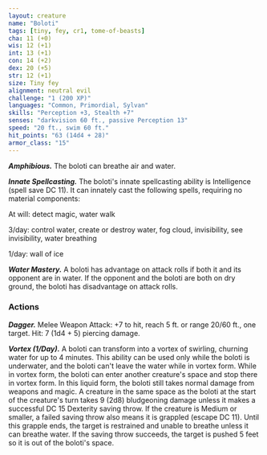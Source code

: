 ```yaml
---
layout: creature
name: "Boloti"
tags: [tiny, fey, cr1, tome-of-beasts]
cha: 11 (+0)
wis: 12 (+1)
int: 13 (+1)
con: 14 (+2)
dex: 20 (+5)
str: 12 (+1)
size: Tiny fey
alignment: neutral evil
challenge: "1 (200 XP)"
languages: "Common, Primordial, Sylvan"
skills: "Perception +3, Stealth +7"
senses: "darkvision 60 ft., passive Perception 13"
speed: "20 ft., swim 60 ft."
hit_points: "63 (14d4 + 28)"
armor_class: "15"
---
```


***Amphibious.*** The boloti can breathe air and water.

***Innate Spellcasting.*** The boloti's innate spellcasting ability is Intelligence (spell save DC 11). It can innately cast the following spells, requiring no material components:

At will: detect magic, water walk

3/day: control water, create or destroy water, fog cloud, invisibility, see invisibility, water breathing

1/day: wall of ice

***Water Mastery.*** A boloti has advantage on attack rolls if both it and its opponent are in water. If the opponent and the boloti are both on dry ground, the boloti has disadvantage on attack rolls.

### Actions

***Dagger.*** Melee Weapon Attack: +7 to hit, reach 5 ft. or range 20/60 ft., one target. Hit: 7 (1d4 + 5) piercing damage.

***Vortex (1/Day).*** A boloti can transform into a vortex of swirling, churning water for up to 4 minutes. This ability can be used only while the boloti is underwater, and the boloti can't leave the water while in vortex form. While in vortex form, the boloti can enter another creature's space and stop there in vortex form. In this liquid form, the boloti still takes normal damage from weapons and magic. A creature in the same space as the boloti at the start of the creature's turn takes 9 (2d8) bludgeoning damage unless it makes a successful DC 15 Dexterity saving throw. If the creature is Medium or smaller, a failed saving throw also means it is grappled (escape DC 11). Until this grapple ends, the target is restrained and unable to breathe unless it can breathe water. If the saving throw succeeds, the target is pushed 5 feet so it is out of the boloti's space.

